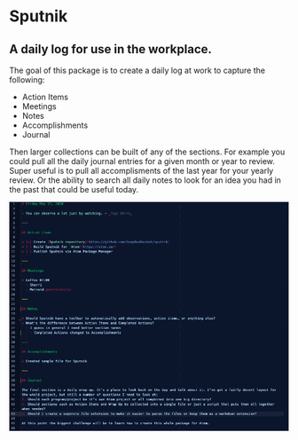 # Sputnik
## A daily log for use in the workplace.

The goal of this package is to create a daily log at work to capture the following:
* Action Items
* Meetings
* Notes
* Accomplishments
* Journal

Then larger collections can be built of any of the sections. For example you could pull all the daily journal entries for a given month or year to review. Super useful is to pull all accomplisments of the last year for your yearly review. Or the ability to search all daily notes to look for an idea you had in the past that could be useful today.

![A screenshot of your package](ScreenShot.png)
